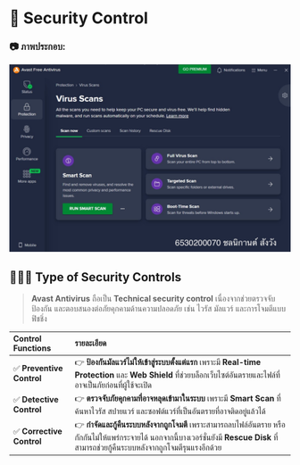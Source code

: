 # 🔐 **Security Control**  

### 📷 **ภาพประกอบ:**  
![app](photo/Avast_antivirus.jpg)

## 👮🏻‍♂️ **Type of Security Controls**  

> **Avast Antivirus** ถือเป็น **Technical security control** เนื่องจากช่วยตรวจจับ ป้องกัน และตอบสนองต่อภัยคุกคามด้านความปลอดภัย เช่น ไวรัส มัลแวร์ และการโจมตีแบบฟิชชิ่ง

| **Control Functions**   | **รายละเอียด**                                                                                                                                           |
|:---------------------------|:---------------------------------------------------------------------------------------------------------------------------------------------------------|
| ✅ **Preventive Control**        | 👉 **ป้องกันมัลแวร์ไม่ให้เข้าสู่ระบบตั้งแต่แรก** เพราะมี **Real-time Protection** และ **Web Shield** ที่ช่วยบล็อกเว็บไซต์อันตรายและไฟล์ที่อาจเป็นภัยก่อนที่ผู้ใช้จะเปิด |
| ✅ **Detective Control**        | 👉 **ตรวจจับภัยคุกคามที่อาจหลุดเข้ามาในระบบ** เพราะมี **Smart Scan** ที่ค้นหาไวรัส สปายแวร์ และซอฟต์แวร์ที่เป็นอันตรายที่อาจติดอยู่แล้วได้ |
| ✅ **Corrective Control**        | 👉 **กำจัดและกู้คืนระบบหลังจากถูกโจมตี** เพราะสามารถลบไฟล์อันตราย หรือกักกันไม่ให้แพร่กระจายได้ นอกจากนี้บางเวอร์ชั่นยังมี **Rescue Disk** ที่สามารถช่วยกู้คืนระบบหลังจากถูกโจมตีรุนแรงอีกด้วย  |
